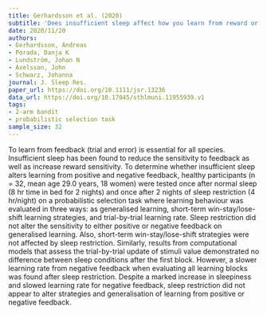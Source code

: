 ```yaml
---
title: Gerhardsson et al. (2020)
subtitle: 'Does insufficient sleep affect how you learn from reward or punishment? Reinforcement learning after 2 nights of sleep restriction'
date: 2020/11/20
authors:
- Gerhardsson, Andreas
- Porada, Danja K
- Lundström, Johan N
- Axelsson, John
- Schwarz, Johanna
journal: J. Sleep Res.
paper_url: https://doi.org/10.1111/jsr.13236
data_url: https://doi.org/10.17045/sthlmuni.11955939.v1
tags:
- 2-arm bandit
- probabilistic selection task
sample_size: 32
---
```


To learn from feedback (trial and error) is essential for all species. Insufficient sleep has been found to reduce the sensitivity to feedback as well as increase reward sensitivity. To determine whether insufficient sleep alters learning from positive and negative feedback, healthy participants (n = 32, mean age 29.0 years, 18 women) were tested once after normal sleep (8 hr time in bed for 2 nights) and once after 2 nights of sleep restriction (4 hr/night) on a probabilistic selection task where learning behaviour was evaluated in three ways: as generalised learning, short-term win-stay/lose-shift learning strategies, and trial-by-trial learning rate. Sleep restriction did not alter the sensitivity to either positive or negative feedback on generalised learning. Also, short-term win-stay/lose-shift strategies were not affected by sleep restriction. Similarly, results from computational models that assess the trial-by-trial update of stimuli value demonstrated no difference between sleep conditions after the first block. However, a slower learning rate from negative feedback when evaluating all learning blocks was found after sleep restriction. Despite a marked increase in sleepiness and slowed learning rate for negative feedback, sleep restriction did not appear to alter strategies and generalisation of learning from positive or negative feedback.
